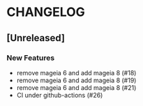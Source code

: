 # CHANGELOG

## [Unreleased]

### New Features

- remove mageia 6 and add mageia 8 (#18)
- remove mageia 6 and add mageia 8 (#19)
- remove mageia 6 and add mageia 8 (#21)
- CI under github-actions (#26)


